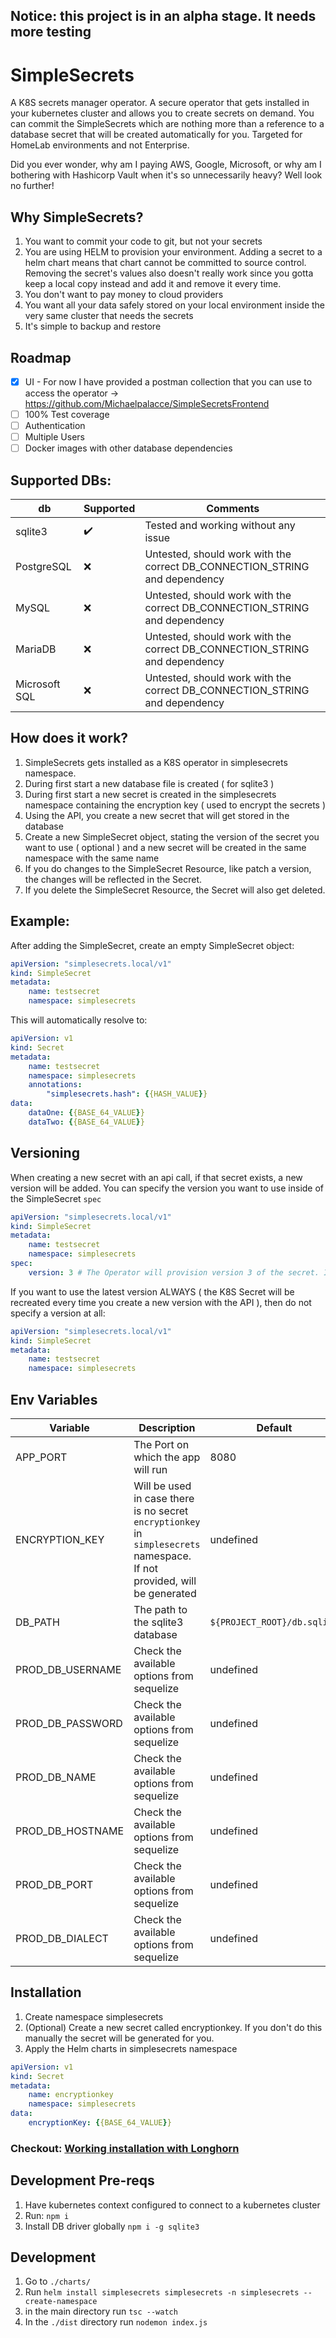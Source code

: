 ## Notice: this project is in an alpha stage. It needs more testing

# SimpleSecrets
A K8S secrets manager operator. A secure operator that gets installed in your kubernetes cluster and allows you to create 
secrets on demand. You can commit the SimpleSecrets which are nothing more than a reference to a database secret that will 
be created automatically for you. Targeted for HomeLab environments and not Enterprise.

Did you ever wonder, why am I paying AWS, Google, Microsoft, or why am I bothering with Hashicorp Vault when it's so unnecessarily 
heavy? Well look no further!

## Why SimpleSecrets?
1. You want to commit your code to git, but not your secrets
2. You are using HELM to provision your environment. Adding a secret to a helm chart means that chart cannot be committed to source
    control. Removing the secret's values also doesn't really work since you gotta keep a local copy instead and add it and remove it every time.
3. You don't want to pay money to cloud providers
4. You want all your data safely stored on your local environment inside the very same cluster that needs the secrets
5. It's simple to backup and restore 

## Roadmap
- [x] UI - For now I have provided a postman collection that you can use to access the operator -> https://github.com/Michaelpalacce/SimpleSecretsFrontend
- [ ] 100% Test coverage
- [ ] Authentication 
- [ ] Multiple Users
- [ ] Docker images with other database dependencies

## Supported DBs:
| db            | Supported          | Comments                                                                   |
|---------------|--------------------|----------------------------------------------------------------------------|
| sqlite3       | :heavy_check_mark: | Tested and working without any issue                                       |
| PostgreSQL    | :x:                | Untested, should work with the correct DB_CONNECTION_STRING and dependency |
| MySQL         | :x:                | Untested, should work with the correct DB_CONNECTION_STRING and dependency |
| MariaDB       | :x:                | Untested, should work with the correct DB_CONNECTION_STRING and dependency |
| Microsoft SQL | :x:                | Untested, should work with the correct DB_CONNECTION_STRING and dependency |

## How does it work?
1. SimpleSecrets gets installed as a K8S operator in simplesecrets namespace.
2. During first start a new database file is created ( for sqlite3 )
3. During first start a new secret is created in the simplesecrets namespace containing the encryption key ( used to encrypt the secrets )
4. Using the API, you create a new secret that will get stored in the database
5. Create a new SimpleSecret object, stating the version of the secret you want to use ( optional ) and a new secret will be created in the same namespace with the same name
6. If you do changes to the SimpleSecret Resource, like patch a version, the changes will be reflected in the Secret. 
7. If you delete the SimpleSecret Resource, the Secret will also get deleted.

## Example:
After adding the SimpleSecret, create an empty SimpleSecret object:
~~~yaml
apiVersion: "simplesecrets.local/v1"
kind: SimpleSecret
metadata:
    name: testsecret
    namespace: simplesecrets
~~~
This will automatically resolve to:
~~~yaml
apiVersion: v1
kind: Secret
metadata:
    name: testsecret
    namespace: simplesecrets
    annotations:
        "simplesecrets.hash": {{HASH_VALUE}}
data:
    dataOne: {{BASE_64_VALUE}}
    dataTwo: {{BASE_64_VALUE}}
~~~

## Versioning
When creating a new secret with an api call, if that secret exists, a new version will be added. You can specify the version you want to use inside of the SimpleSecret `spec`
~~~yaml
apiVersion: "simplesecrets.local/v1"
kind: SimpleSecret
metadata:
    name: testsecret
    namespace: simplesecrets
spec:
    version: 3 # The Operator will provision version 3 of the secret. If that version does not exist, a secret will not be created
~~~
If you want to use the latest version ALWAYS ( the K8S Secret will be recreated every time you create a new version with the API ),
then do not specify a version at all:
~~~yaml
apiVersion: "simplesecrets.local/v1"
kind: SimpleSecret
metadata:
    name: testsecret
    namespace: simplesecrets
~~~

## Env Variables

| Variable         | Description                                                                                                              | Default                     |
|------------------|--------------------------------------------------------------------------------------------------------------------------|-----------------------------|
| APP_PORT         | The Port on which the app will run                                                                                       | 8080                        |
| ENCRYPTION_KEY   | Will be used in case there is no secret `encryptionkey` in `simplesecrets` namespace. If not provided, will be generated | undefined                   |
| DB_PATH          | The path to the sqlite3 database                                                                                         | `${PROJECT_ROOT}/db.sqlite` |
| PROD_DB_USERNAME | Check the available options from sequelize                                                                               | undefined                   |
| PROD_DB_PASSWORD | Check the available options from sequelize                                                                               | undefined                   |
| PROD_DB_NAME     | Check the available options from sequelize                                                                               | undefined                   |
| PROD_DB_HOSTNAME | Check the available options from sequelize                                                                               | undefined                   |
| PROD_DB_PORT     | Check the available options from sequelize                                                                               | undefined                   |
| PROD_DB_DIALECT  | Check the available options from sequelize                                                                               | undefined                   |

## Installation
1. Create namespace simplesecrets
2. (Optional) Create a new secret called encryptionkey. If you don't do this manually the secret will be generated for you.
3. Apply the Helm charts in simplesecrets namespace
~~~yaml
apiVersion: v1
kind: Secret
metadata:
    name: encryptionkey
    namespace: simplesecrets
data:
    encryptionKey: {{BASE_64_VALUE}}
~~~
### Checkout: [Working installation with Longhorn](https://github.com/Michaelpalacce/HomeLab/tree/master/Helm/apps/simplesecrets)

## Development Pre-reqs
1. Have kubernetes context configured to connect to a kubernetes cluster
2. Run: `npm i`
3. Install DB driver globally `npm i -g sqlite3`

## Development
1. Go to `./charts/`
2. Run `helm install simplesecrets simplesecrets -n simplesecrets --create-namespace`
3. in the main directory run `tsc --watch`
4. In the `./dist` directory run `nodemon index.js`


















